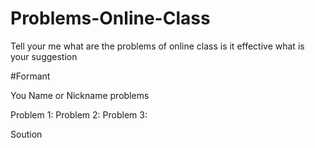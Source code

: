 # Problems-Online-Class
Tell your me what are the problems of online class is it effective what is your suggestion


#Formant

You Name or Nickname
problems

Problem 1: 
Problem 2: 
Problem 3:  

Soution


